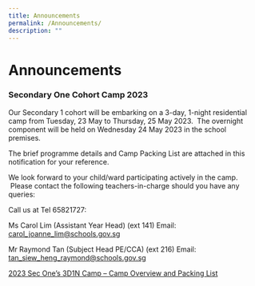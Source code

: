 ```yaml
---
title: Announcements
permalink: /Announcements/
description: ""
---
```

Announcements
=================
    
### **Secondary One Cohort Camp 2023**

 
Our Secondary 1 cohort will be embarking on a 3-day, 1-night residential camp from Tuesday, 23 May to Thursday, 25 May 2023.  The overnight component will be held on Wednesday 24 May 2023 in the school premises.

The brief programme details and Camp Packing List are attached in this notification for your reference.

We look forward to your child/ward participating actively in the camp.  Please contact the following teachers-in-charge should you have any queries: 

Call us at Tel 65821727:

Ms Carol Lim (Assistant Year Head)
  (ext 141)
Email: carol_joanne_lim@schools.gov.sg

Mr Raymond Tan (Subject Head PE/CCA) (ext 216)
Email: tan_siew_heng_raymond@schools.gov.sg


[2023 Sec One’s 3D1N Camp – Camp Overview and Packing List]()

